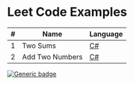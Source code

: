# Leet Code Examples

| # | Name | Language |
| --- | --- | --- |
| 1 | Two Sums | [C#](https://github.com/evanallen13/Code-Interview-Questions/blob/main/C%23/LeetCode/001_TwoSums.cs)|
| 2 | Add Two Numbers |[C#](https://github.com/evanallen13/Code-Interview-Questions/blob/main/C%23/LeetCode/002_AddTwoNumbers.cs) |



[![Generic badge](https://img.shields.io/badge/EASY-<COLOR>.svg)](https://shields.io/)